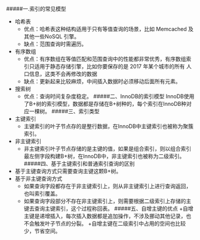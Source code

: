 #####一.索引的常见模型
+ 哈希表
    + 优点：哈希表这种结构适用于只有等值查询的场景，比如 Memcached 及其他一些NoSQL 引擎。
    + 缺点：范围查询时需遍历。
+ 有序数组
    + 优点：有序数组在等值匹配和范围查询中的性能都非常优秀，有序数组索引只适用于静态存储引擎，比如你要保存的是 2017 年某个城市的所有
           人口信息，这类不会再修改的数据
    + 缺点：更新起来比较麻烦，中间插入数据时必须移动后面所有元素。
+ 搜索树
    + 优点：查询时间复杂度稳定。
#####二、InnoDB的索引模型
    InnoDB使用了B+树的索引模型，数据都是存储在B+树种的，每个索引在InnoDB种对应一棵树。
#####三、索引类型
+ 主键索引
    + 主键索引的叶子节点存的是整行数据，在InnoDB中主键索引也被称为聚簇索引。
+ 非主键索引
    + 非主键索引叶子节点存储的是主键的值，如果是组合索引，则以组合索引最左侧字段构建B+树，在InnoDB中，非主键索引也被称为二级索引。
#####四、基于主键索引和普通索引查询的区别
+ 基于主键查询方式只需要查询主键这颗B+树。
+ 基于非主键查询方式
  + 如果查询字段都存在于非主键索引上，则从非主键索引上进行查询返回，也叫索引覆盖。
  + 如果查询字段部分不存在非主键索引上，则需要根据二级索引上存储的主键去查询主键索引，这个过程称回表。
#####五、自增主键的优点
+自增主键是递增插入，每次插入数据都是追加操作，不涉及挪动其他记录，也不会触发叶子节点的分裂。
+自增主键在二级索引中占用的空间也比较少，节省空间。